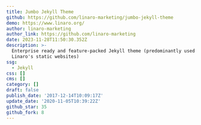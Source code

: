 ```yaml
---
title: Jumbo Jekyll Theme
github: https://github.com/linaro-marketing/jumbo-jekyll-theme
demo: https://www.linaro.org/
author: linaro-marketing
author_link: https://github.com/linaro-marketing
date: 2023-11-28T11:50:30.352Z
description: >-
  Enterprise ready and feature-packed Jekyll theme (predominantly used across
  Linaro's static websites)
ssg:
  - Jekyll
css: []
cms: []
category: []
draft: false
publish_date: '2017-12-14T10:09:17Z'
update_date: '2020-11-05T10:39:22Z'
github_star: 35
github_fork: 8
---
```

